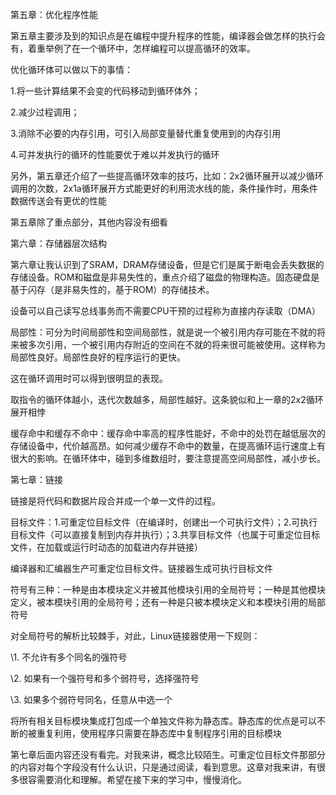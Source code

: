 第五章：优化程序性能

 

第五章主要涉及到的知识点是在编程中提升程序的性能，编译器会做怎样的执行会有，着重举例了在一个循环中，怎样编程可以提高循环的效率。

优化循环体可以做以下的事情：

1.将一些计算结果不会变的代码移动到循环体外；

2.减少过程调用；

3.消除不必要的内存引用，可引入局部变量替代重复使用到的内存引用

4.可并发执行的循环的性能要优于难以并发执行的循环

另外，第五章还介绍了一些提高循环效率的技巧，比如：2x2循环展开以减少循环调用的次数，2x1a循环展开方式能更好的利用流水线的能，条件操作时，用条件数据传送会有更优的性能

 

第五章除了重点部分，其他内容没有细看

 

第六章：存储器层次结构

 

第六章让我认识到了SRAM，DRAM存储设备，但是它们是属于断电会丢失数据的存储设备。ROM和磁盘是非易失性的，重点介绍了磁盘的物理构造。固态硬盘是基于闪存（是非易失性的，基于ROM）的存储技术。

设备可以自己读写总线事务而不需要CPU干预的过程称为直接内存读取（DMA）

局部性：可分为时间局部性和空间局部性，就是说一个被引用内存可能在不就的将来被多次引用，一个被引用内存附近的空间在不就的将来很可能被使用。这样称为局部性良好。局部性良好的程序运行的更快。

这在循环调用时可以得到很明显的表现。

取指令的循环体越小，迭代次数越多，局部性越好。这条貌似和上一章的2x2循环展开相悖

 

缓存命中和缓存不命中：缓存命中率高的程序性能好，不命中的处罚在越低层次的存储设备中，代价越高昂。如何减少缓存不命中的数量，在提高循环运行速度上有很大的影响。在循环体中，碰到多维数组时，要注意提高空间局部性，减小步长。

 

第七章：链接

链接是将代码和数据片段合并成一个单一文件的过程。

目标文件：1.可重定位目标文件（在编译时，创建出一个可执行文件）；2.可执行目标文件（可以直接复制到内存并执行）；3.共享目标文件（也属于可重定位目标文件，在加载或运行时动态的加载进内存并链接）

编译器和汇编器生产可重定位目标文件。链接器生成可执行目标文件

符号有三种：一种是由本模块定义并被其他模块引用的全局符号；一种是其他模块定义，被本模块引用的全局符号；还有一种是只被本模块定义和本模块引用的局部符号

 

对全局符号的解析比较棘手，对此，Linux链接器使用一下规则：

\1.   不允许有多个同名的强符号

\2.   如果有一个强符号和多个弱符号，选择强符号

\3.   如果多个弱符号同名，任意从中选一个

 

将所有相关目标模块集成打包成一个单独文件称为静态库。静态库的优点是可以不断的被重复利用，使用程序只需要在静态库中复制程序引用的目标模块

 

第七章后面内容还没有看完。对我来讲，概念比较陌生。可重定位目标文件那部分的内容对每个字段没有什么认识，只是通过阅读，看到意思。这章对我来讲，有很多很容需要消化和理解。希望在接下来的学习中，慢慢消化。